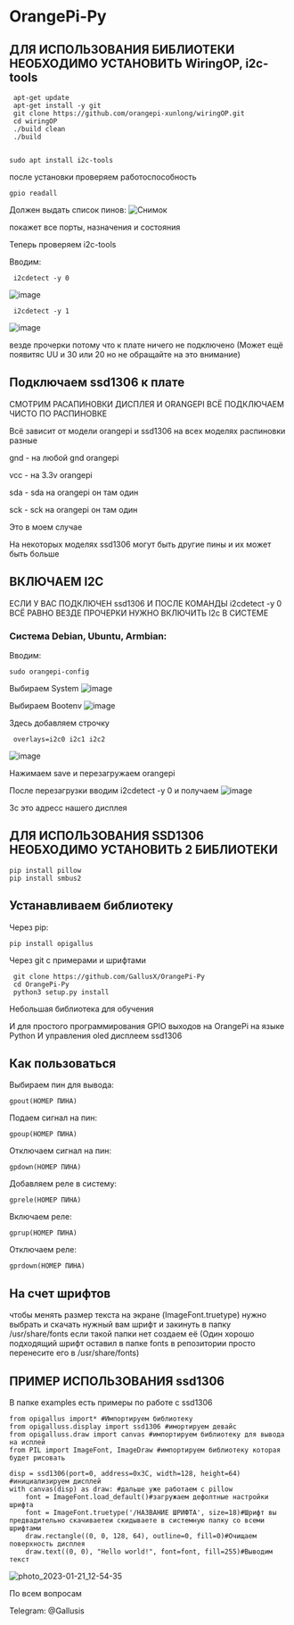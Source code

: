 # OrangePi-Py
## ДЛЯ ИСПОЛЬЗОВАНИЯ БИБЛИОТЕКИ НЕОБХОДИМО УСТАНОВИТЬ WiringOP, i2c-tools

     apt-get update
     apt-get install -y git
     git clone https://github.com/orangepi-xunlong/wiringOP.git
     cd wiringOP
     ./build clean
     ./build 
    
    
    sudo apt install i2c-tools

после установки проверяем работоспособность

    gpio readall 
    
Должен выдать список пинов:
![Снимок](https://user-images.githubusercontent.com/109997469/213883530-d5d7c2ce-801f-48ce-9de8-79f0aba6fc40.PNG)


покажет все порты, назначения и состояния


Теперь проверяем i2c-tools


Вводим:

     i2cdetect -y 0
   ![image](https://user-images.githubusercontent.com/109997469/213883773-4279298a-b6df-4503-9e6e-e637b833b0b4.png)
   
     i2cdetect -y 1
   ![image](https://user-images.githubusercontent.com/109997469/213883811-e12ca8b4-7e7f-4477-a6a4-486ea482e288.png)
   
везде прочерки потому что к плате ничего не подключено (Может ещё появитяс UU и 30 или 20 но не обращайте на это внимание) 

## Подключаем ssd1306 к плате 

СМОТРИМ РАСАПИНОВКИ ДИСПЛЕЯ И ORANGEPI ВСЁ ПОДКЛЮЧАЕМ ЧИСТО ПО РАСПИНОВКЕ 

Всё зависит от модели orangepi и ssd1306 на всех моделях распиновки разные

gnd - на любой gnd orangepi 

vcc - на 3.3v orangepi

sda - sda на orangepi он там один 

sck - sck на orangepi он там один

Это в моем случае 

На некоторых моделях ssd1306 могут быть другие пины и их может быть больше

## ВКЛЮЧАЕМ I2C 

ЕСЛИ У ВАС ПОДКЛЮЧЕН ssd1306 И ПОСЛЕ КОМАНДЫ i2cdetect -y 0 ВСЁ РАВНО ВЕЗДЕ ПРОЧЕРКИ НУЖНО ВКЛЮЧИТЬ I2c В СИСТЕМЕ

### Система Debian, Ubuntu, Armbian:

Вводим:

    sudo orangepi-config
Выбираем System
![image](https://user-images.githubusercontent.com/109997469/213906914-51f89a4f-5ee3-4221-88d6-2c47605d18d3.png)

Выбираем Bootenv
![image](https://user-images.githubusercontent.com/109997469/213906949-f1910652-02a9-4935-b4db-95b8a5d70cc6.png)

Здесь добавляем строчку 
     
     overlays=i2c0 i2c1 i2c2
     

![image](https://user-images.githubusercontent.com/109997469/213907001-27a01747-ceac-42ec-af10-1ebc0052389d.png)

Нажимаем save и перезагружаем orangepi 

После перезагрузки вводим i2cdetect -y 0 и получаем
![image](https://user-images.githubusercontent.com/109997469/213907053-fcd40395-d340-4002-b09e-a4cab1bc4565.png)

3с это адресс нашего дисплея

## ДЛЯ ИСПОЛЬЗОВАНИЯ SSD1306 НЕОБХОДИМО УСТАНОВИТЬ 2 БИБЛИОТЕКИ

    pip install pillow
    pip install smbus2
## Устанавливаем библиотеку 

Через pip:

    pip install opigallus

Через git с примерами и шрифтами

     git clone https://github.com/GallusX/OrangePi-Py
     cd OrangePi-Py
     python3 setup.py install

Небольшая библиотека для обучения

И для простого программирования GPIO выходов на OrangePi на языке Python
И управления oled дисплеем ssd1306
## Как пользоваться
Выбираем пин для вывода:

    gpout(НОМЕР ПИНА) 
Подаем сигнал на пин:

    gpoup(НОМЕР ПИНА)
Отключаем сигнал на пин:

    gpdown(НОМЕР ПИНА)
Добавляем реле в систему:

    gprele(НОМЕР ПИНА)
Включаем реле:

    gprup(НОМЕР ПИНА)
Отключаем реле:

    gprdown(НОМЕР ПИНА)
    



## На счет шрифтов 


чтобы менять размер текста на экране (ImageFont.truetype) нужно выбрать и скачать нужный вам шрифт и закинуть в папку /usr/share/fonts
если такой папки нет создаем её (Один хорошо подходящий шрифт оставил в папке fonts в репозитории просто перенесите его в /usr/share/fonts)



## ПРИМЕР ИСПОЛЬЗОВАНИЯ ssd1306

В папке examples есть примеры по работе с ssd1306

    from opigallus import* #Импортируем библиотеку
    from opigalluss.display import ssd1306 #имортируем девайс
    from opigalluss.draw import canvas #импортируем библиотеку для вывода на исплей
    from PIL import ImageFont, ImageDraw #импортируем библиотеку которая будет рисовать 

    disp = ssd1306(port=0, address=0x3C, width=128, height=64)  #инициализируем дисплей
    with canvas(disp) as draw: #дальше уже работаем с pillow 
        font = ImageFont.load_default()#загружаем дефолтные настройки шрифта
        font = ImageFont.truetype('/НАЗВАНИЕ ШРИФТА', size=18)#Шрифт вы предвадительно скачиваетеи скидываете в системную папку со всеми шрифтами 
        draw.rectangle((0, 0, 128, 64), outline=0, fill=0)#Очищаем поверхность дисплея
        draw.text((0, 0), "Hello world!", font=font, fill=255)#Выводим текст
        
![photo_2023-01-21_12-54-35](https://user-images.githubusercontent.com/109997469/213861709-a8f1a529-b42a-4f00-a1bc-a1e19c210605.jpg)



По всем вопросам

Telegram: @Gallusis
